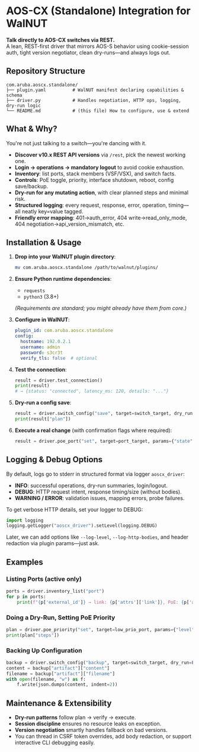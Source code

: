 # AOS-CX (Standalone) Integration for WalNUT

**Talk directly to AOS-CX switches via REST.**  
A lean, REST-first driver that mirrors AOS-S behavior using cookie-session auth, tight version negotiator, clean dry-runs—and always logs out.

## Repository Structure

```
com.aruba.aoscx.standalone/
├── plugin.yaml          # WalNUT manifest declaring capabilities & schema
├── driver.py            # Handles negotiation, HTTP ops, logging, dry-run logic
└── README.md            # (this file) How to configure, use & extend
```

## What & Why?

You're not just talking to a switch—you're dancing with it.

- **Discover v10.x REST API versions** via `/rest`, pick the newest working one.
- **Login → operations → mandatory logout** to avoid cookie exhaustion.
- **Inventory**: list ports, stack members (VSF/VSX), and switch facts.
- **Controls**: PoE toggle, priority, interface shutdown, reboot, config save/backup.
- **Dry-run for any mutating action**, with clear planned steps and minimal risk.
- **Structured logging**: every request, response, error, operation, timing—all neatly key=value tagged.
- **Friendly error mapping**: 401→auth_error, 404 write→read_only_mode, 404 negotiation→api_version_mismatch, etc.

## Installation & Usage

1. **Drop into your WalNUT plugin directory**:
   ```bash
   mv com.aruba.aoscx.standalone /path/to/walnut/plugins/
   ```

2. **Ensure Python runtime dependencies**:
   - `requests`
   - `python3` (3.8+)
   
   *(Requirements are standard; you might already have them from core.)*

3. **Configure in WalNUT**:
   ```yaml
   plugin_id: com.aruba.aoscx.standalone
   config:
     hostname: 192.0.2.1
     username: admin
     password: s3cr3t
     verify_tls: false  # optional
   ```

4. **Test the connection**:
   ```python
   result = driver.test_connection()
   print(result)
   # → {status: "connected", latency_ms: 120, details: "..."}
   ```

5. **Dry-run a config save**:
   ```python
   result = driver.switch_config("save", target=switch_target, dry_run=True)
   print(result["plan"])
   ```

6. **Execute a real change** (with confirmation flags where required):
   ```python
   result = driver.poe_port("set", target=port_target, params={"state":"disable"}, dry_run=False)
   ```

## Logging & Debug Options

By default, logs go to stderr in structured format via logger `aoscx_driver`:

- **INFO**: successful operations, dry-run summaries, login/logout.
- **DEBUG**: HTTP request intent, response timing/size (without bodies).
- **WARNING / ERROR**: validation issues, mapping errors, probe failures.

To get verbose HTTP details, set your logger to DEBUG:

```python
import logging
logging.getLogger("aoscx_driver").setLevel(logging.DEBUG)
```

Later, we can add options like `--log-level`, `--log-http-bodies`, and header redaction via plugin params—just ask.

## Examples

### Listing Ports (active only)

```python
ports = driver.inventory_list("port")
for p in ports:
    print(f"{p['external_id']} → link: {p['attrs']['link']}, PoE: {p['attrs']['poe']}")
```

### Doing a Dry-Run, Setting PoE Priority

```python
plan = driver.poe_priority("set", target=low_prio_port, params={"level": "low"}, dry_run=True)
print(plan["steps"])
```

### Backing Up Configuration

```python
backup = driver.switch_config("backup", target=switch_target, dry_run=False)
content = backup["artifact"]["content"]
filename = backup["artifact"]["filename"]
with open(filename, "w") as f:
    f.write(json.dumps(content, indent=2))
```

## Maintenance & Extensibility

- **Dry-run patterns** follow plan → verify → execute.
- **Session discipline** ensures no resource leaks on exception.
- **Version negotiation** smartly handles fallback on bad versions.
- You can thread in CSRF token overrides, add body redaction, or support interactive CLI debugging easily.